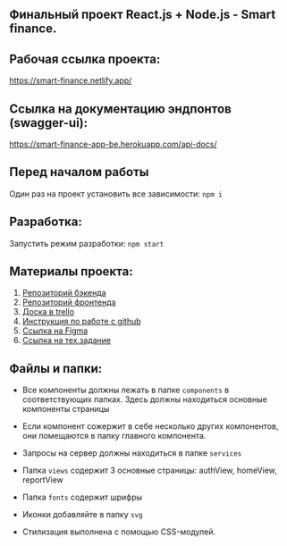 ## Финальный проект React.js + Node.js - Smart finance.

## Рабочая ссылка проекта:
https://smart-finance.netlify.app/

## Ссылка на документацию эндпонтов (swagger-ui):
https://smart-finance-app-be.herokuapp.com/api-docs/

## Перед началом работы
Один раз на проект установить все зависимости:
`npm i`


## Разработка:
Запустить режим разработки:
`npm start` 


## Материалы проекта:

1. [Репозиторий бэкенда](https://github.com/Chivapchichi2/smart_finance_app_be/tree/dev)
2. [Репозиторий фронтенда](https://github.com/Chivapchichi2/smart_finance_app_fe)
3. [Доска в trello](https://trello.com/b/tIzHt9wC/smartfinanceapp)
4. [Инструкция по работе с github](https://docs.google.com/document/d/1CtGl_H7rDYTQsDhrsP2yHZ2sGw_ve9j3r1Ph5m_VmNI/edit)
5. [Ссылка на Figma](https://www.figma.com/file/IHc8T3LE4yfMVp6c2CL1aP/%D0%A3%D1%87%D0%B5%D1%82-%D1%84%D0%B8%D0%BD%D0%B0%D0%BD%D1%81%D0%BE%D0%B2?node-id=0%3A1)
6. [Ссылка на тех.задание](https://docs.google.com/spreadsheets/d/1VybP9jgmNKSg0PEmBUgU8qNXRrPddxZTC5vzFFCjvQE/edit#gid=0)

## Файлы и папки:

- Все компоненты должны лежать в папке `components` в соответствующих папках. Здесь должны находиться основные компоненты страницы

- Если компонент сожержит в себе несколько других компонентов, они помещаются в папку главного компонента.

- Запросы на сервер должны находиться в папке `services`

- Папка `views` содержит 3 основные страницы: authView, homeView, reportView 

- Папка `fonts` содержит шрифры

- Иконки добавляйте в папку `svg`

- Стилизация выполнена с помощью CSS-модулей. 
